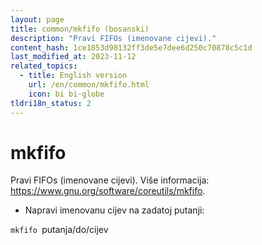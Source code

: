 ```yaml
---
layout: page
title: common/mkfifo (bosanski)
description: "Pravi FIFOs (imenovane cijevi)."
content_hash: 1ce1853d98132ff3de5e7dee6d250c70878c5c1d
last_modified_at: 2023-11-12
related_topics:
  - title: English version
    url: /en/common/mkfifo.html
    icon: bi bi-globe
tldri18n_status: 2
---
```

# mkfifo

Pravi FIFOs (imenovane cijevi).
Više informacija: <https://www.gnu.org/software/coreutils/mkfifo>.

- Napravi imenovanu cijev na zadatoj putanji:

`mkfifo `<span class="tldr-var badge badge-pill bg-dark-lm bg-white-dm text-white-lm text-dark-dm font-weight-bold">putanja/do/cijev</span>
